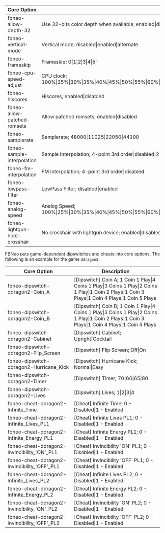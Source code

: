 | Core Option | Description |
| ---- | ---- |
| fbneo-allow-depth-32 | Use 32-bits color depth when available; enabled\|disabled |
| fbneo-vertical-mode | Vertical mode; disabled\|enabled\|alternate |
| fbneo-frameskip | Frameskip; 0\|1\|2\|3\|4\|5'
| fbneo-cpu-speed-adjust | CPU clock; 100%\|25%\|30%\|35%\|40%\|45%\|50%\|55%\|60%\|65%\|70%\|75%\|80%\|85%\|90%\|95%\|105%\|110%\|115%\|120%\|125%\|130%\|135%\|140%\|145%\|150%\|155%\|160%\|165%\|170%\|175%\|180%\|185%\|190%\|195%\|200% |
| fbneo-hiscores | Hiscores; enabled\|disabled |
| fbneo-allow-patched-romsets | Allow patched romsets; enabled\|disabled |
| fbneo-samplerate | Samplerate; 48000\|11025\|22050\|44100 |
| fbneo-sample-interpolation | Sample Interpolation; 4-point 3rd order\|disabled\|2-point 1st order |
| fbneo-fm-interpolation | FM Interpolation; 4-point 3rd order\|disabled |
| fbneo-lowpass-filter | LowPass Filter; disabled\|enabled |
| fbneo-analog-speed | Analog Speed; 100%\|25%\|30%\|35%\|40%\|45%\|50%\|55%\|60%\|65%\|70%\|75%\|80%\|85%\|90%\|95%\|105%\|110%\|115%\|120%\|125%\|130%\|135%\|140%\|145%\|150%\|155%\|160%\|165%\|170%\|175%\|180%\|185%\|190%\|195%\|200% |
| fbneo-lightgun-hide-crosshair | No crosshair with lightgun device; enabled\|disabled |

FBNeo puts game-dependent dipswitches and cheats into core options. The following is an example for the game `ddragon2`:  

| Core Option | Description |
| ---- | ---- |
| fbneo-dipswitch-ddragon2-Coin\_A | [Dipswitch] Coin A; 1 Coin  1 Play\|4 Coins 1 Play\|3 Coins 1 Play\|2 Coins 1 Play\|1 Coin  2 Plays\|1 Coin  3 Plays\|1 Coin  4 Plays\|1 Coin  5 Plays |
| fbneo-dipswitch-ddragon2-Coin\_B | [Dipswitch] Coin B; 1 Coin  1 Play\|4 Coins 1 Play\|3 Coins 1 Play\|2 Coins 1 Play\|1 Coin  2 Plays\|1 Coin  3 Plays\|1 Coin  4 Plays\|1 Coin  5 Plays |
| fbneo-dipswitch-ddragon2-Cabinet | [Dipswitch] Cabinet; Upright\|Cocktail |
| fbneo-dipswitch-ddragon2-Flip\_Screen | [Dipswitch] Flip Screen; Off\|On |
| fbneo-dipswitch-ddragon2-Hurricane\_Kick | [Dipswitch] Hurricane Kick; Normal\|Easy |
| fbneo-dipswitch-ddragon2-Timer | [Dipswitch] Timer; 70\|60\|65\|80 |
| fbneo-dipswitch-ddragon2-Lives | [Dipswitch] Lives; 1\|2\|3\|4 |
| fbneo-cheat-ddragon2-Infinite\_Time | [Cheat] Infinite Time; 0 - Disabled\|1 - Enabled |
| fbneo-cheat-ddragon2-Infinite\_Lives\_PL1 | [Cheat] Infinite Lives PL1; 0 - Disabled\|1 - Enabled |
| fbneo-cheat-ddragon2-Infinite\_Energy\_PL1 | [Cheat] Infinite Energy PL1; 0 - Disabled\|1 - Enabled |
| fbneo-cheat-ddragon2-Invincibility\_'ON'\_PL1 | [Cheat] Invincibility 'ON' PL1; 0 - Disabled\|1 - Enabled |
| fbneo-cheat-ddragon2-Invincibility\_'OFF'\_PL1 | [Cheat] Invincibility 'OFF' PL1; 0 - Disabled\|1 - Enabled |
| fbneo-cheat-ddragon2-Infinite\_Lives\_PL2 | [Cheat] Infinite Lives PL2; 0 - Disabled\|1 - Enabled |
| fbneo-cheat-ddragon2-Infinite\_Energy\_PL2 | [Cheat] Infinite Energy PL2; 0 - Disabled\|1 - Enabled |
| fbneo-cheat-ddragon2-Invincibility\_'ON'\_PL2 | [Cheat] Invincibility 'ON' PL2; 0 - Disabled\|1 - Enabled |
| fbneo-cheat-ddragon2-Invincibility\_'OFF'\_PL2 | [Cheat] Invincibility 'OFF' PL2; 0 - Disabled\|1 - Enabled |


